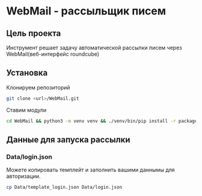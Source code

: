 # WebMail - рассыльщик писем

## Цель проекта
Инструмент решает задачу автоматической рассылки писем через WebMail(веб-интерфейс roundcube)

## Установка
Клонируем репозиторий
```sh
git clone <url>/WebMail.git
```
Ставим модули
```sh
cd WebMail && python3 -m venv venv && ./venv/bin/pip install -r package.txt
```

## Данные для запуска рассылки
### Data/login.json
Можете копировать темплейт и заполнить вашими даннымы для авторизации. 
```sh
cp Data/template_login.json Data/login.json
```

